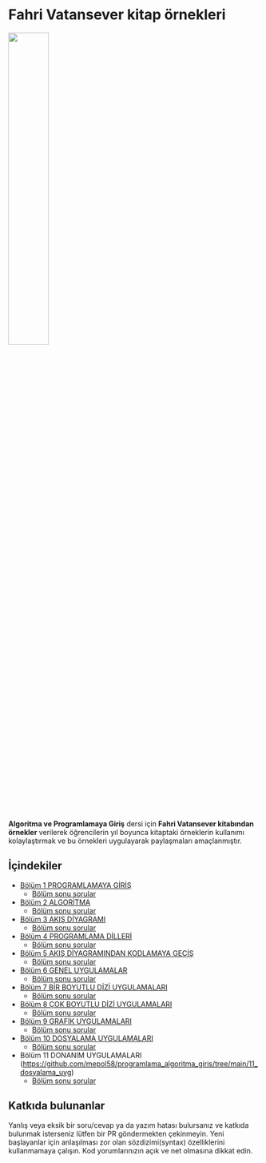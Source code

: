 # Fahri Vatansever kitap örnekleri 


<img src="https://cdn.seckin.com.tr/f/seckin/kitap/347635484587634/9789750259531.jpg" width=40% height=40%>

**Algoritma ve Programlamaya Giriş** dersi için **Fahri Vatansever kitabından örnekler** verilerek öğrencilerin yıl boyunca kitaptaki örneklerin kullanımı kolaylaştırmak ve bu örnekleri uygulayarak paylaşmaları amaçlanmıştır.

## İçindekiler
- [Bölüm 1  PROGRAMLAMAYA GİRİŞ](https://github.com/mepol58/programlama_algoritma_giris/tree/main/1_programlamaya_giris)
  - [Bölüm sonu sorular](https://github.com/mepol58/programlama_algoritma_giris/tree/main/1_programlamaya_giris/bolum_sonu_sorular)
- [Bölüm 2  ALGORİTMA](https://github.com/mepol58/programlama_algoritma_giris/tree/main/2_algoritma)
  - [Bölüm sonu sorular](https://github.com/mepol58/programlama_algoritma_giris/tree/main/2_algoritma/bolum_sonu_sorular)
- [Bölüm 3  AKIŞ DİYAGRAMI ](https://github.com/mepol58/programlama_algoritma_giris/tree/main/3_akis_diyagram)
  - [Bölüm sonu sorular](https://github.com/mepol58/programlama_algoritma_giris/tree/main/3_akis_diyagram/bolum_sonu_sorular)
- [Bölüm 4  PROGRAMLAMA DİLLERİ](https://github.com/mepol58/programlama_algoritma_giris/tree/main/4_programlama_dilleri)
  - [Bölüm sonu sorular](https://github.com/mepol58/programlama_algoritma_giris/tree/main/4_programlama_dilleri/bolum_sonu_sorular)
- [Bölüm 5  AKIŞ DİYAGRAMINDAN KODLAMAYA GEÇİŞ](https://github.com/mepol58/programlama_algoritma_giris/tree/main/5_akis_kod_gec)
  - [Bölüm sonu sorular](https://github.com/mepol58/programlama_algoritma_giris/tree/main/5_akis_kod_gec/bolum_sonu_sorular)
- [Bölüm 6  GENEL UYGULAMALAR](https://github.com/mepol58/programlama_algoritma_giris/tree/main/6_genel_uyg)
  - [Bölüm sonu sorular](https://github.com/mepol58/programlama_algoritma_giris/tree/main/6_genel_uyg/bolum_sonu_sorular)
- [Bölüm 7  BİR BOYUTLU DİZİ UYGULAMALARI](https://github.com/mepol58/programlama_algoritma_giris/tree/main/7_bir_boyutlu_dizi)
  - [Bölüm sonu sorular](https://github.com/mepol58/programlama_algoritma_giris/tree/main/7_bir_boyutlu_dizi/bolum_sonu_sorular)
- [Bölüm 8  ÇOK BOYUTLU DİZİ UYGULAMALARI](https://github.com/mepol58/programlama_algoritma_giris/tree/main/8_ikicok_boyut_dizi)
  - [Bölüm sonu sorular](https://github.com/mepol58/programlama_algoritma_giris/tree/main/8_ikicok_boyut_dizi/bolum_sonu_sorular)
- [Bölüm 9  GRAFİK UYGULAMALARI](https://github.com/mepol58/programlama_algoritma_giris/tree/main/9_grafik_uyg)
  - [Bölüm sonu sorular](https://github.com/mepol58/programlama_algoritma_giris/tree/main/9_grafik_uyg/bolum_sonu_sorular)
- [Bölüm 10  DOSYALAMA UYGULAMALARI](https://github.com/mepol58/programlama_algoritma_giris/tree/main/10_dosyalama_uyg)
  - [Bölüm sonu sorular](https://github.com/mepol58/programlama_algoritma_giris/tree/main/10_dosyalama_uyg/bolum_sonu_sorular)
- Bölüm 11  DONANIM UYGULAMALARI (https://github.com/mepol58/programlama_algoritma_giris/tree/main/11_dosyalama_uyg)
  - [Bölüm sonu sorular](https://github.com/mepol58/programlama_algoritma_giris/tree/main/11_dosyalama_uyg/bolum_sonu_sorular)
  
## Katkıda bulunanlar
Yanlış veya eksik bir soru/cevap ya da yazım hatası bulursanız ve katkıda bulunmak isterseniz lütfen bir PR göndermekten çekinmeyin. Yeni başlayanlar için anlaşılması zor olan sözdizimi(syntax) özelliklerini kullanmamaya çalışın. Kod yorumlarınızın açık ve net olmasına dikkat edin.
